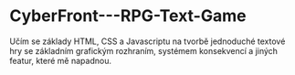 # CyberFront---RPG-Text-Game
Učím se základy HTML, CSS a Javascriptu na tvorbě jednoduché textové hry se základním grafickým rozhraním, systémem konsekvencí a jiných featur, které mě napadnou.
